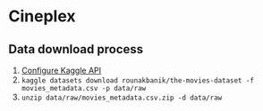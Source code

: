 # Cineplex


## Data download process

1. [Configure Kaggle API](https://www.kaggle.com/docs/api)
2. `kaggle datasets download rounakbanik/the-movies-dataset -f movies_metadata.csv -p data/raw `
3. `unzip data/raw/movies_metadata.csv.zip -d data/raw`
